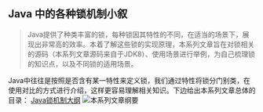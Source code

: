## Java 中的各种锁机制小叙

> ​       Java提供了种类丰富的锁，每种锁因其特性的不同，在适当的场景下，展现出非常高的效率。本着了解这些锁的实现原理，本系列文章旨在对锁相关的源码（本系列文章源码来自于JDK8）、使用场景进行举例，为自己梳理锁的知识点，以及不同锁的适用场景。

Java中往往是按照是否含有某一特性来定义锁，我们通过特性将锁分门别类，在使用对比的方式进行介绍，这样更容易理解相关知识。下边给出本系列文章总体的目录：
[Java锁机制大纲](https://img-blog.csdnimg.cn/20181122101753671.png?x-oss-process=image/watermark,type_ZmFuZ3poZW5naGVpdGk,shadow_10,text_aHR0cHM6Ly9ibG9nLmNzZG4ubmV0L2F4aWFvYm9nZQ==,size_16,color_FFFFFF,t_70)
![本系列文章纲要](F:\PersonalWork\mwiki\mNote\library\003-Java篇\001-基础知识巩固\002-Java中锁机制小叙\099-images\001-outline.png)

